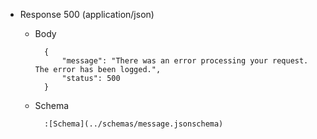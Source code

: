 + Response 500 (application/json)

    + Body

            {
                "message": "There was an error processing your request. The error has been logged.",
                "status": 500
            }

    + Schema

            :[Schema](../schemas/message.jsonschema)
